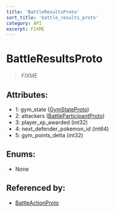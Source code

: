 ```yaml
---
title: 'BattleResultsProto'
sort_title: 'battle_results_proto'
category: API
excerpt: FIXME
---
```


# BattleResultsProto

> FIXME

## Attributes:

- 1: gym_state ([GymStateProto](../GymStateProto/))
- 2: attackers ([BattleParticipantProto](../BattleParticipantProto/)) 
- 3: player_xp_awarded (int32) 
- 4: next_defender_pokemon_id (int64)
- 5: gym_points_delta (int32)

## Enums:

- None

## Referenced by:

- [BattleActionProto](../BattleActionProto/)
